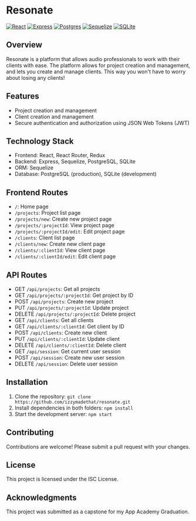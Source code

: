 # Resonate

[![React](https://img.shields.io/badge/React-20232A?style=for-the-badge&logo=react&logoColor=61DAFB)](https://reactjs.org/)
[![Express](https://img.shields.io/badge/Express.js-404D59?style=for-the-badge&logo=express&logoColor=white)](https://expressjs.com/)
[![Postgres](https://img.shields.io/badge/PostgreSQL-316192?style=for-the-badge&logo=postgresql&logoColor=white)](https://www.postgresql.org/)
[![Sequelize](https://img.shields.io/badge/Sequelize-52B0E7?style=for-the-badge&logo=sequelize&logoColor=white)](https://sequelize.org/)
[![SQLite](https://img.shields.io/badge/SQLite-07405E?style=for-the-badge&logo=sqlite&logoColor=white)](https://www.sqlite.org/)

## Overview

Resonate is a platform that allows audio professionals to work with their clients with ease. The platform allows for project creation and management, and lets you create and manage clients. This way you won't have to worry about losing any clients!

## Features

* Project creation and management
* Client creation and management
* Secure authentication and authorization using JSON Web Tokens (JWT)

## Technology Stack

* Frontend: React, React Router, Redux
* Backend: Express, Sequelize, PostgreSQL, SQLite
* ORM: Sequelize
* Database: PostgreSQL (production), SQLite (development)

## Frontend Routes

* `/`: Home page
* `/projects`: Project list page
* `/projects/new`: Create new project page
* `/projects/:projectId`: View project page
* `/projects/:projectId/edit`: Edit project page
* `/clients`: Client list page
* `/clients/new`: Create new client page
* `/clients/:clientId`: View client page
* `/clients/:clientId/edit`: Edit client page

## API Routes

* GET `/api/projects`: Get all projects
* GET `/api/projects/:projectId`: Get project by ID
* POST `/api/projects`: Create new project
* PUT `/api/projects/:projectId`: Update project
* DELETE `/api/projects/:projectId`: Delete project
* GET `/api/clients`: Get all clients
* GET `/api/clients/:clientId`: Get client by ID
* POST `/api/clients`: Create new client
* PUT `/api/clients/:clientId`: Update client
* DELETE `/api/clients/:clientId`: Delete client
* GET `/api/session`: Get current user session
* POST `/api/session`: Create new user session
* DELETE `/api/session`: Delete user session

## Installation

1. Clone the repository: `git clone https://github.com/izzymadethat/resonate.git`
2. Install dependencies in both folders: `npm install`
3. Start the development server: `npm start`

## Contributing

Contributions are welcome! Please submit a pull request with your changes.

## License

This project is licensed under the ISC License.

## Acknowledgments

This project was submitted as a capstone for my App Academy Graduation.